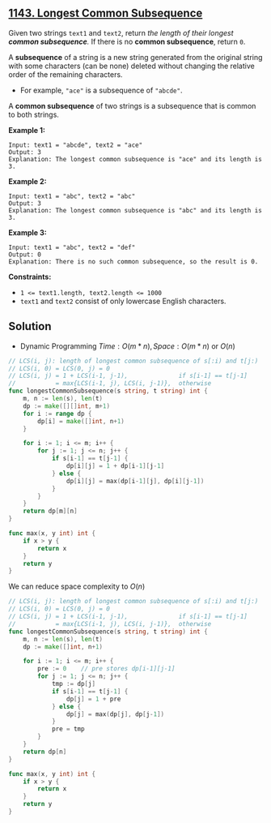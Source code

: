 ## [1143. Longest Common Subsequence](https://leetcode.com/problems/longest-common-subsequence/)


Given two strings `text1` and `text2`, return _the length of their longest **common subsequence**._ If there is no **common subsequence**, return `0`.

A **subsequence** of a string is a new string generated from the original string with some characters (can be none) deleted without changing the relative order of the remaining characters.

*   For example, `"ace"` is a subsequence of `"abcde"`.

A **common subsequence** of two strings is a subsequence that is common to both strings.

**Example 1:**

```
Input: text1 = "abcde", text2 = "ace" 
Output: 3  
Explanation: The longest common subsequence is "ace" and its length is 3.
```

**Example 2:**

```
Input: text1 = "abc", text2 = "abc"
Output: 3
Explanation: The longest common subsequence is "abc" and its length is 3.
```

**Example 3:**

```
Input: text1 = "abc", text2 = "def"
Output: 0
Explanation: There is no such common subsequence, so the result is 0.
```

**Constraints:**

*   `1 <= text1.length, text2.length <= 1000`
*   `text1` and `text2` consist of only lowercase English characters.



## Solution

- Dynamic Programming	$Time: O(m*n), Space: O(m*n)$ or $O(n)$ 

```go
// LCS(i, j): length of longest common subsequence of s[:i) and t[j:)
// LCS(i, 0) = LCS(0, j) = 0
// LCS(i, j) = 1 + LCS(i-1, j-1),              if s[i-1] == t[j-1]
//           = max{LCS(i-1, j), LCS(i, j-1)},  otherwise
func longestCommonSubsequence(s string, t string) int {
    m, n := len(s), len(t)
    dp := make([][]int, m+1)
    for i := range dp {
        dp[i] = make([]int, n+1)
    }

    for i := 1; i <= m; i++ {
        for j := 1; j <= n; j++ {
            if s[i-1] == t[j-1] {
                dp[i][j] = 1 + dp[i-1][j-1]
            } else {
                dp[i][j] = max(dp[i-1][j], dp[i][j-1])
            }
        }
    }
    return dp[m][n]
}

func max(x, y int) int {
    if x > y {
        return x
    }
    return y
}
```

We can reduce space complexity to $O(n)$ 

```go
// LCS(i, j): length of longest common subsequence of s[:i) and t[j:)
// LCS(i, 0) = LCS(0, j) = 0
// LCS(i, j) = 1 + LCS(i-1, j-1),              if s[i-1] == t[j-1]
//           = max{LCS(i-1, j), LCS(i, j-1)},  otherwise
func longestCommonSubsequence(s string, t string) int {
	m, n := len(s), len(t)
	dp := make([]int, n+1)

	for i := 1; i <= m; i++ {
		pre := 0	// pre stores dp[i-1][j-1]
		for j := 1; j <= n; j++ {
			tmp := dp[j]
			if s[i-1] == t[j-1] {
				dp[j] = 1 + pre
			} else {
				dp[j] = max(dp[j], dp[j-1])
			}
			pre = tmp
		}
	}
	return dp[n]
}

func max(x, y int) int {
	if x > y {
		return x
	}
	return y
}
```

